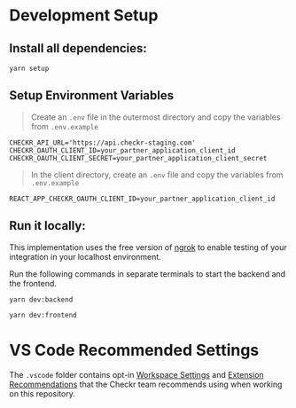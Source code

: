 # Development Setup

## Install all dependencies:

```shell
yarn setup
```

## Setup Environment Variables

> Create an `.env` file in the outermost directory and copy the variables from
> `.env.example`

```
CHECKR_API_URL='https://api.checkr-staging.com'
CHECKR_OAUTH_CLIENT_ID=your_partner_application_client_id
CHECKR_OAUTH_CLIENT_SECRET=your_partner_application_client_secret
```

> In the client directory, create an `.env` file and copy the variables from
> `.env.example`

```
REACT_APP_CHECKR_OAUTH_CLIENT_ID=your_partner_application_client_id
```

## Run it locally:

This implementation uses the free version of [ngrok](https://ngrok.com/) to
enable testing of your integration in your localhost environment.

Run the following commands in separate terminals to start the backend and the
frontend.

```shell
yarn dev:backend
```

```shell
yarn dev:frontend
```

# VS Code Recommended Settings

The `.vscode` folder contains opt-in
[Workspace Settings](https://code.visualstudio.com/docs/getstarted/settings) and
[Extension Recommendations](https://code.visualstudio.com/docs/editor/extension-gallery#_workspace-recommended-extensions)
that the Checkr team recommends using when working on this repository.
